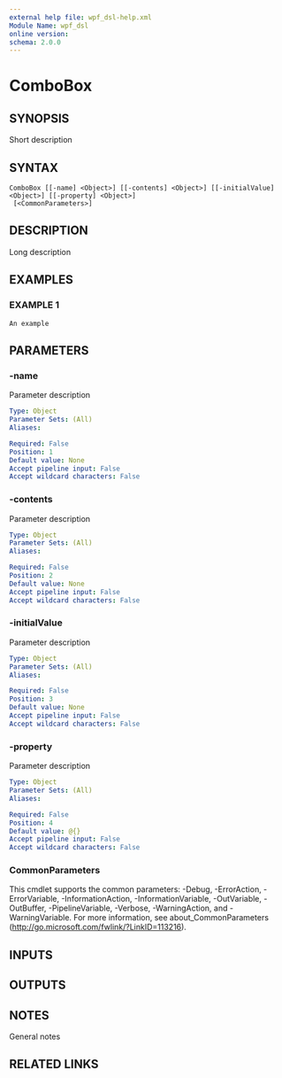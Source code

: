 ```yaml
---
external help file: wpf_dsl-help.xml
Module Name: wpf_dsl
online version:
schema: 2.0.0
---
```


# ComboBox

## SYNOPSIS
Short description

## SYNTAX

```
ComboBox [[-name] <Object>] [[-contents] <Object>] [[-initialValue] <Object>] [[-property] <Object>]
 [<CommonParameters>]
```

## DESCRIPTION
Long description

## EXAMPLES

### EXAMPLE 1
```
An example
```

## PARAMETERS

### -name
Parameter description

```yaml
Type: Object
Parameter Sets: (All)
Aliases:

Required: False
Position: 1
Default value: None
Accept pipeline input: False
Accept wildcard characters: False
```

### -contents
Parameter description

```yaml
Type: Object
Parameter Sets: (All)
Aliases:

Required: False
Position: 2
Default value: None
Accept pipeline input: False
Accept wildcard characters: False
```

### -initialValue
Parameter description

```yaml
Type: Object
Parameter Sets: (All)
Aliases:

Required: False
Position: 3
Default value: None
Accept pipeline input: False
Accept wildcard characters: False
```

### -property
Parameter description

```yaml
Type: Object
Parameter Sets: (All)
Aliases:

Required: False
Position: 4
Default value: @{}
Accept pipeline input: False
Accept wildcard characters: False
```

### CommonParameters
This cmdlet supports the common parameters: -Debug, -ErrorAction, -ErrorVariable, -InformationAction, -InformationVariable, -OutVariable, -OutBuffer, -PipelineVariable, -Verbose, -WarningAction, and -WarningVariable.
For more information, see about_CommonParameters (http://go.microsoft.com/fwlink/?LinkID=113216).

## INPUTS

## OUTPUTS

## NOTES
General notes

## RELATED LINKS
